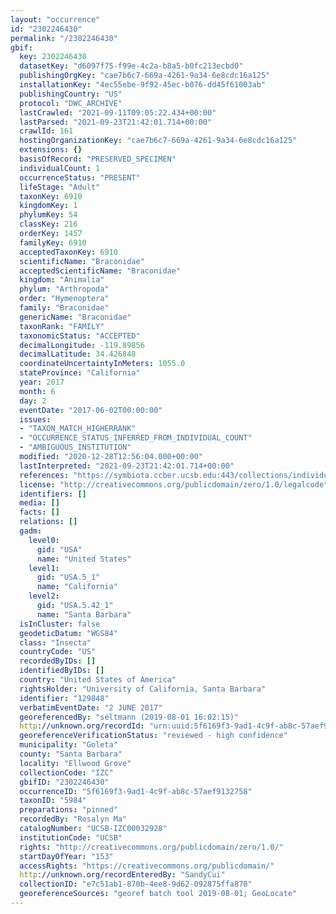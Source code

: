 ```yaml
---
layout: "occurrence"
id: "2302246430"
permalink: "/2302246430"
gbif:
  key: 2302246430
  datasetKey: "d6097f75-f99e-4c2a-b8a5-b0fc213ecbd0"
  publishingOrgKey: "cae7b6c7-669a-4261-9a34-6e8cdc16a125"
  installationKey: "4ec55ebe-9f92-45ec-b076-dd45f61003ab"
  publishingCountry: "US"
  protocol: "DWC_ARCHIVE"
  lastCrawled: "2021-09-11T09:05:22.434+00:00"
  lastParsed: "2021-09-23T21:42:01.714+00:00"
  crawlId: 161
  hostingOrganizationKey: "cae7b6c7-669a-4261-9a34-6e8cdc16a125"
  extensions: {}
  basisOfRecord: "PRESERVED_SPECIMEN"
  individualCount: 1
  occurrenceStatus: "PRESENT"
  lifeStage: "Adult"
  taxonKey: 6910
  kingdomKey: 1
  phylumKey: 54
  classKey: 216
  orderKey: 1457
  familyKey: 6910
  acceptedTaxonKey: 6910
  scientificName: "Braconidae"
  acceptedScientificName: "Braconidae"
  kingdom: "Animalia"
  phylum: "Arthropoda"
  order: "Hymenoptera"
  family: "Braconidae"
  genericName: "Braconidae"
  taxonRank: "FAMILY"
  taxonomicStatus: "ACCEPTED"
  decimalLongitude: -119.89856
  decimalLatitude: 34.426848
  coordinateUncertaintyInMeters: 1055.0
  stateProvince: "California"
  year: 2017
  month: 6
  day: 2
  eventDate: "2017-06-02T00:00:00"
  issues:
  - "TAXON_MATCH_HIGHERRANK"
  - "OCCURRENCE_STATUS_INFERRED_FROM_INDIVIDUAL_COUNT"
  - "AMBIGUOUS_INSTITUTION"
  modified: "2020-12-28T12:56:04.000+00:00"
  lastInterpreted: "2021-09-23T21:42:01.714+00:00"
  references: "https://symbiota.ccber.ucsb.edu:443/collections/individual/index.php?occid=129848"
  license: "http://creativecommons.org/publicdomain/zero/1.0/legalcode"
  identifiers: []
  media: []
  facts: []
  relations: []
  gadm:
    level0:
      gid: "USA"
      name: "United States"
    level1:
      gid: "USA.5_1"
      name: "California"
    level2:
      gid: "USA.5.42_1"
      name: "Santa Barbara"
  isInCluster: false
  geodeticDatum: "WGS84"
  class: "Insecta"
  countryCode: "US"
  recordedByIDs: []
  identifiedByIDs: []
  country: "United States of America"
  rightsHolder: "University of California, Santa Barbara"
  identifier: "129848"
  verbatimEventDate: "2 JUNE 2017"
  georeferencedBy: "seltmann (2019-08-01 16:02:15)"
  http://unknown.org/recordId: "urn:uuid:5f6169f3-9ad1-4c9f-ab8c-57aef9132758"
  georeferenceVerificationStatus: "reviewed - high confidence"
  municipality: "Goleta"
  county: "Santa Barbara"
  locality: "Ellwood Grove"
  collectionCode: "IZC"
  gbifID: "2302246430"
  occurrenceID: "5f6169f3-9ad1-4c9f-ab8c-57aef9132758"
  taxonID: "5984"
  preparations: "pinned"
  recordedBy: "Rosalyn Ma"
  catalogNumber: "UCSB-IZC00032928"
  institutionCode: "UCSB"
  rights: "http://creativecommons.org/publicdomain/zero/1.0/"
  startDayOfYear: "153"
  accessRights: "https://creativecommons.org/publicdomain/"
  http://unknown.org/recordEnteredBy: "SandyCui"
  collectionID: "e7c51ab1-870b-4ee8-9d62-092875ffa870"
  georeferenceSources: "georef batch tool 2019-08-01; GeoLocate"
---
```


